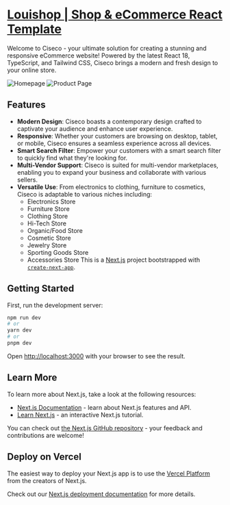 # [Louishop | Shop & eCommerce React Template](https://preview.themeforest.net/item/ciseco-shop-ecommerce-nextjs-template/full_screen_preview/44210635) 

Welcome to Ciseco - your ultimate solution for creating a stunning and responsive eCommerce website! Powered by the latest React 18, TypeScript, and Tailwind CSS, Ciseco brings a modern and fresh design to your online store.

![Homepage](https://raw.githubusercontent.com/UsmanLiaqat404/ciseco-nextjs-ecommerce/main/src/images/demos/demo-1.png?token=GHSAT0AAAAAACOEQ7WJW5BLQMOYGQ3QOAJAZP2IUNA)
![Product Page](https://github.com/UsmanLiaqat404/ciseco-nextjs-ecommerce/blob/main/src/images/demos/demo-2.png?raw=true)

## Features

- **Modern Design**: Ciseco boasts a contemporary design crafted to captivate your audience and enhance user experience.
- **Responsive**: Whether your customers are browsing on desktop, tablet, or mobile, Ciseco ensures a seamless experience across all devices.
- **Smart Search Filter**: Empower your customers with a smart search filter to quickly find what they're looking for.
- **Multi-Vendor Support**: Ciseco is suited for multi-vendor marketplaces, enabling you to expand your business and collaborate with various sellers.
- **Versatile Use**: From electronics to clothing, furniture to cosmetics, Ciseco is adaptable to various niches including:
  - Electronics Store
  - Furniture Store
  - Clothing Store
  - Hi-Tech Store
  - Organic/Food Store
  - Cosmetic Store
  - Jewelry Store
  - Sporting Goods Store
  - Accessories Store
This is a [Next.js](https://nextjs.org/) project bootstrapped with [`create-next-app`](https://github.com/vercel/next.js/tree/canary/packages/create-next-app).

## Getting Started

First, run the development server:

```bash
npm run dev
# or
yarn dev
# or
pnpm dev
```

Open [http://localhost:3000](http://localhost:3000) with your browser to see the result.

## Learn More

To learn more about Next.js, take a look at the following resources:

- [Next.js Documentation](https://nextjs.org/docs) - learn about Next.js features and API.
- [Learn Next.js](https://nextjs.org/learn) - an interactive Next.js tutorial.

You can check out [the Next.js GitHub repository](https://github.com/vercel/next.js/) - your feedback and contributions are welcome!

## Deploy on Vercel

The easiest way to deploy your Next.js app is to use the [Vercel Platform](https://vercel.com/new?utm_medium=default-template&filter=next.js&utm_source=create-next-app&utm_campaign=create-next-app-readme) from the creators of Next.js.

Check out our [Next.js deployment documentation](https://nextjs.org/docs/deployment) for more details.

